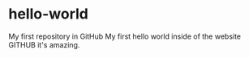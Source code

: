 # hello-world
My first repository in GitHub
My first hello world inside of the website GITHUB it's amazing.
